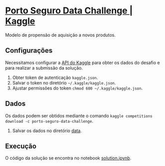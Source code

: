 # [Porto Seguro Data Challenge | Kaggle](https://www.kaggle.com/c/porto-seguro-data-challenge)
Modelo de propensão de aquisição a novos produtos.

## Configurações

Necessitamos configurar a [API do Kaggle](https://www.kaggle.com/docs/api) para obter os dados do desafio e para realizar a submissão da solução.

1. Obter token de autenticação `kaggle.json`.
2. Salvar o token no diretório `~/.kaggle/kaggle.json`.
3. Ajustar permissões do token `chmod 600 ~/.kaggle/kaggle.json`.

## Dados

Os dados podem ser obtidos mediante o comando `kaggle competitions download -c porto-seguro-data-challenge`.

1. Salvar os dados no diretório [data](data).

## Execução

O código da solução se encontra no notebook [solution.ipynb](solution.ipynb).